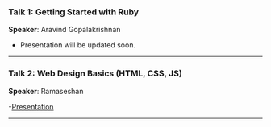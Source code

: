 ### Talk 1: Getting Started with Ruby

**Speaker**: Aravind Gopalakrishnan

 - Presentation will be updated soon.

----
### Talk 2: Web Design Basics (HTML, CSS, JS)

**Speaker**: Ramaseshan

 -[Presentation](https://github.com/ramaseshan/webdesing-basics)

----
